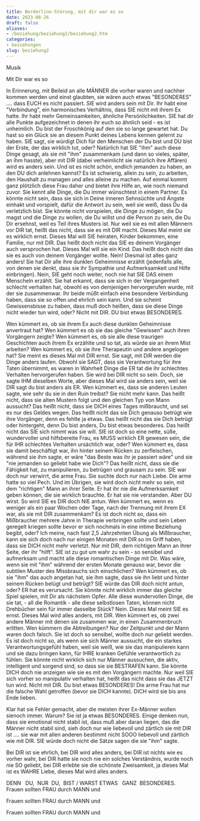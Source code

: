 ```yaml
---
title: Borderline-Störung, mit dir war es so
date: 2023-08-26
draft: false
aliases:
- /beziehung/beziehung2/beziehung2.htm
categories:
- beziehungen
slug: beziehung2
---
```





Musik

Mit Dir war es so

In
Erinnerung, mit Beileid an alle MÄNNER die
vorher waren und nachher kommen werden und einst glaubten, sie wären auch etwas
"BESONDERES" .... dass EUCH es nicht passiert. SIE wird anders sein mit Dir. Ihr habt eine
"Verbindung", ein harmonisches Verhältnis, dass SIE nicht mit ihrem Ex
hatte. Ihr habt mehr Gemeinsamkeiten, ähnliche Persönlichkeiten. SIE hat dir
alle Punkte aufgezeichnet in denen ihr euch so ähnlich seid - es ist
unheimlich. Du bist der Froschkönig auf den sie so lange gewartet hat. Du hast so ein Glück sie an diesem Punkt deines Lebens
kennen gelernt zu haben. SIE sagt, sie würdigt Dich für den Menschen der Du
bist und DU bist der Erste, der das wirklich tut, oder? Natürlich hat SIE
"ihm" auch diese Dinge gesagt, als sie mit "ihm" zusammenkam (und dann
so vieles, später, an ihm hasste), aber mit DIR (dabei verheimlicht sie
natürlich ihre Affären) wird es anders sein. Und ist es nicht schön, endlich jemanden zu haben, an den DU dich anlehnen
kannst? Es ist schwierig, allein zu sein, zu arbeiten, den Haushalt zu managen
und alles alleine zu machen. Auf einmal kommt ganz plötzlich diese Frau daher
und bietet ihre Hilfe an, wie noch niemand zuvor. Sie kennt alle Dinge, die Du
immer wünschtest in einem Partner. Es könnte nicht sein, dass sie sich in
Deine inneren Sehnsüchte und Ängste einhakt und vorspielt, dafür die Antwort
zu sein, weil sie weiß, dass Du da verletzlich bist. Sie könnte nicht
vorspielen, die Dinge zu mögen, die Du magst und die Dinge zu wollen, die Du
willst und die Person zu sein, die Du Dir ersehnst, weil es Teil ihres Musters
ist. Nur weil sie es mit allen Männern vor DIR tat, heißt das nicht, dass sie
es mit DIR macht. Dieses Mal meint sie es wirklich ernst. Dieses Mal will SIE
heiraten, Kinder bekommen, eine Familie, nur mit DIR. Das heißt doch nicht das SIE es deinem Vorgänger auch versprochen
hat. Dieses Mal will sie ein Kind. Das heißt doch nicht das sie es auch von
deinem Vorgänger wollte. Nein! Diesmal ist alles ganz anders! Sie hat Dir alle ihre dunklen Geheimnisse erzählt (jedenfalls alle, von denen
sie denkt, dass sie ihr Sympathie und Aufmerksamkeit und Hilfe einbringen). Nein, SIE geht
noch weiter, noch nie hat SIE DAS einem Menscheln erzählt. Sie hat erkannt,
dass sie sich in der Vergangenheit schlecht verhalten hat, obwohl es von
demjenigen hervorgerufen wurde, mit der sie zusammenwar. Ihr beide müßt einfach eine besondere Verbindung haben, dass sie so offen und ehrlich sein
kann. Und sie scheint Gewissensbisse zu haben, dass muß doch heißen, dass sie
diese Dinge nicht wieder tun wird, oder? Nicht mit DIR. DU bist etwas BESONDERES.

Wen
kümmert es, ob sie ihrem Ex auch diese dunklen Geheimnisse anvertraut hat? Wen
kümmert es ob sie das gleiche "Gewissen" auch ihren Vorgängern zeigte? Wen
kümmert es, ob sie alle diese traurigen Geschichten auch ihrem Ex erzählte und so tat, als würde sie an ihrem Mist arbeiten? Wen kümmert
es, ob sie ihre Therapeutin und andere angelogen hat? Sie meint es dieses Mal
mit DIR ernst. Sie sagt, mit DIR werden die Dinge anders laufen. Obwohl sie SAGT, dass sie Verantwortung für ihre Taten übernimmt, es waren in
Wahrheit Dinge die ER tat die ihr schlechtes Verhalten hervorgerufen haben. Sie
wird bei DIR nicht so sein. Doch, sie sagte IHM dieselben Worte, aber dieses Mal
wird sie anders sein, weil sie DIR sagt du bist anders als ER. Wen kümmert es,
dass sie anderen Leuten sagte, wie sehr du sie in den Ruin treibst? Sie nicht
mehr kann. Das heißt nicht, dass sie alten Mustern folgt und den gleichen Typ
von Mann aussucht? Das heißt nicht, dass sie DICH eines Tages mißbraucht, und
sei es nur des Geldes wegen. Das heißt nicht das sie Dich genauso betrügt wie
ihre Vorgänger, denn es fehlte ja etwas. Das heißt nicht das sie Dich betrügt oder
hintergeht, denn Du bist anders, Du bist etwas besonderes. Das heißt nicht das SIE sich nimmt was sie will. SIE ist doch so
eine nette, süße, wundervoller und hilfsbereite Frau, es MUSS wirklich ER gewesen sein, die für IHR
schlechtes Verhalten ursächlich war, oder? Wen kümmert es, dass sie damit
beschäftigt war, ihn hinter seinem Rücken zu zerfleischen, während sie ihm
sagte, er wäre "das Beste was ihr je passiert wäre" und sie "nie
jemanden so geliebt habe wie Dich"? Das heißt nicht, dass sie die Fähigkeit
hat, zu manipulieren, zu betrügen und grausam zu sein. SIE war doch nur
verwirrt, die arme Frau. Sie suchte doch nur nach Liebe. Die arme hatte so viel
Pech. Und im Übrigen, sie wird doch nicht mehr so sein, mit dem "richtigen"
Mann an ihrer Seite. Er hat ihr nie die Aufmerksamkeit geben können, die sie wirklich brauchte. Er
hat sie nie verstanden. Aber
DU wirst. So wird SIE es DIR doch NIE antun. Wen kümmert es, wenn es weniger als ein paar Wochen oder Tage, nach der Trennung mit ihrem EX war, als sie mit DIR zusammenkam? Es ist
doch nicht so, dass ein Mißbraucher mehrere Jahre in Therapie verbringen sollte
und sein Leben geregelt kriegen sollte bevor er sich nochmals in eine intime
Beziehung begibt, oder? Ich meine, nach fast 2,5 Jahrzehnten Übung als Mißbraucher, kann sie sich doch nach nur einigen Monaten mit DIR so im Griff
haben, dass sie DICH nicht mehr verletzt. Nur mit DIR, dem richtigen Mann an
ihrer Seite, der ihr "hilft". SIE ist zu gut um wahr zu sein - so sensibel und aufmerksam und macht alle diese
romantischen Dinge mit Dir. Was wäre, wenn sie mit "ihm" während der
ersten Monate genauso war, bevor die subtilen Muster des Missbrauchs sich
einschlichen? Wen kümmert es, ob sie "ihm" das auch angetan hat, sie ihm
sagte, dass sie ihn liebt und hinter seinem Rücken belügt und betrügt? SIE würde
das DIR doch nicht antun, oder? ER hat es verursacht. Sie könnte nicht wirklich immer
das gleiche Spiel spielen, mit Dir als nächstem Opfer. Alle diese wundervollen
Dinge, die sie tat, - all die Romantik - alle diese selbstlosen Taten, können
nicht Drehbücher sein für immer dasselbe Stück? Nein. Dieses Mal meint SIE es
ernst. Dieses Mal wird alles anders, mit DIR. Wen kümmert es, ob zwei andere Männer
mit denen sie zusammen war, in
einen Zusammenbruch erlitten. Wen
kümmern die Abtreibungen? Nur der Zeitpunkt und der Mann waren doch falsch. Sie
ist doch so sensibel, wollte doch nur geliebt werden. Es ist doch nicht so, als wenn sie sich Männer aussucht, die ein starkes
Verantwortungsgefühl haben, weil sie weiß, wie sie das manipulieren kann und
sie dazu bringen kann, für IHRE kranken Gefühle verantwortlich zu fühlen. Sie
könnte nicht wirklich sich nur Männer aussuchen, die aktiv, intelligent und
sorgend sind, so dass sie sie BESTRAFEN kann. Sie könnte DICH doch nie anzeigen
wie sie es mit den Vorgängern machte. Nur weil SIE sich vorher so
manipulativ verhalten hat, heißt das nicht dass sie das JETZT tun wird. Nicht
mit DIR. Du bist etwas BESONDERES! Die arme Frau hat nur die falsche Wahl getroffen (bevor sie DICH kannte). DICH
wird sie bis ans Ende lieben.

Klar
hat sie Fehler gemacht, aber die meisten ihrer Ex-Männer wollen sienoch immer. Warum? Sie ist ja etwas BESONDERES. Einige denken nun, dass sie emotional nicht stabil ist, dass muß aber
daran liegen, das die Männer nicht stabil sind, sieh doch nur wie liebevoll
und zärtlich sie mit DIR ist .... sie war mit allen anderen bestimmt nicht SOOO
liebevoll und zärtlich wie mit DIR. SIE würde doch nicht die Sätze sagen die
sie "ihm" sagte.

Bei
DIR ist sie ehrlich, bei DIR wird alles anders, bei DIR ist nichts wie es
vorher wahr, bei DIR hatte sie noch nie ein solches Verständnis, wurde noch nie
SO geliebt, bei DIR
erlebte sie die schönste Zweisamkeit, ja dieses Mal ist es WAHRE Liebe, dieses Mal wird alles anders.

DENN  
DU,  NUR  DU,  BIST / WARST ETWAS   GANZ  BESONDERES. Frauen sollten
FRAU durch MANN und

Frauen sollten
FRAU durch MANN und

Frauen sollten
FRAU durch MANN und



